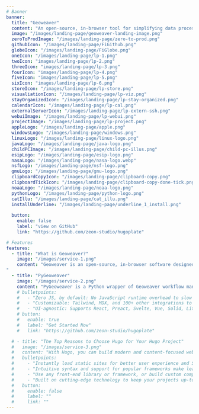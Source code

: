 ```yaml
---
# Banner
banner:
  title: "Geoweaver"
  content: "An open-source, in-browser tool for simplifying data processing workflows with high-performance server support, featuring code history and workflow orchestration."
  image: "/images/landing-page/geoweaver-landing-image.png"
  zeroToProdImage: "/images/landing-page/zero-to-prod.png"
  githubIcon: "/images/landing-page/FiGithub.png"
  globeIcon: "/images/landing-page/FiGlobe.png"
  oneIcon: "/images/landing-page/lp-1.png"
  twoIcon: "images/landing-page/lp-2.png"
  threeIcon: "images/landing-page/lp-3.png"
  fourIcon: "images/landing-page/lp-4.png"
  fiveIcon: "images/landing-page/lp-5.png"
  sixIcon: "images/landing-page/lp-6.png"
  storeIcon: "/images/landing-page/lp-store.png"
  visualiationIcon: "/images/landing-page/lp-viz.png"
  stayOrganizedIcon: "/images/landing-page/lp-stay-organized.png"
  calendarIcon: "/images/landing-page/lp-cal.png"
  externalServerIcon: "/images/landing-page/lp-extern-ssh.png"
  webuiImage: "/images/landing-page/lp-webui.png"
  projectImage: "/images/landing-page/lp-project.png"
  appleLogo: "/images/landing-page/apple.png"
  windowsLogo: "/images/landing-page/windows.png"
  linuxLogo: "/images/landing-page/linux-logo.png"
  javaLogo: "/images/landing-page/java-logo.png"
  childPCImage: "/images/landing-page/child-pc-illus.png"
  esipLogo: "/images/landing-page/esip-logo.png"
  nasaLogo: "/images/landing-page/nasa-logo.webp"
  nsfLogo: "/images/landing-page/nsf-logo.png"
  gmuLogo: "/images/landing-page/gmu-logo.png"
  clipboardCopyIcon: "/images/landing-page/clipboard-copy.png"
  clipboardTickIcon: "/images/landing-page/clipboard-copy-done-tick.png"
  noaaLogo: "/images/landing-page/noaa-logo.png"
  pythonLogo: "/images/landing-page/python-logo.png"
  catIllu: "/images/landing-page/cat_illu.png"
  installUnderline: "/images/landing-page/underline_1_install.png"
  
  button:
    enable: false 
    label: "view on GitHub"
    link: "https://github.com/zeon-studio/hugoplate"

# Features
features:
  - title: "What is Geoweaver?"
    image: "/images/service-1.png"
    content: "Geoweaver is an open-source, in-browser software designed for simplifying the composition and execution of data processing workflows. It efficiently leverages high-performance servers for workflow execution and includes features such as code history and workflow orchestration, easing the creation and maintenance of workflows. 
"
  - title: "PyGeoweaver"
    image: "/images/service-2.png"
    content: "PyGeoweaver is a Python wrapper of Geoweaver workflow management system. It enables users to interact with Geoweaver workflows programmatically, offering full Geoweaver functionality, including workflow orchestration, code history/versioning, and server management."
    # bulletpoints:
    #   - "Zero JS, by default: No JavaScript runtime overhead to slow you down."
    #   - "Customizable: Tailwind, MDX, and 100+ other integrations to choose from."
    #   - "UI-agnostic: Supports React, Preact, Svelte, Vue, Solid, Lit and more."
    # button:
    #   enable: true
    #   label: "Get Started Now"
    #   link: "https://github.com/zeon-studio/hugoplate"

  # - title: "The Top Reasons to Choose Hugo for Your Hugo Project"
  #   image: "/images/service-3.png"
  #   content: "With Hugo, you can build modern and content-focused websites without sacrificing performance or ease of use."
  #   bulletpoints:
  #     - "Instantly load static sites for better user experience and SEO."
  #     - "Intuitive syntax and support for popular frameworks make learning and using Hugo a breeze."
  #     - "Use any front-end library or framework, or build custom components, for any project size."
  #     - "Built on cutting-edge technology to keep your projects up-to-date with the latest web standards."
  #   button:
  #     enable: false
  #     label: ""
  #     link: ""
---
```

